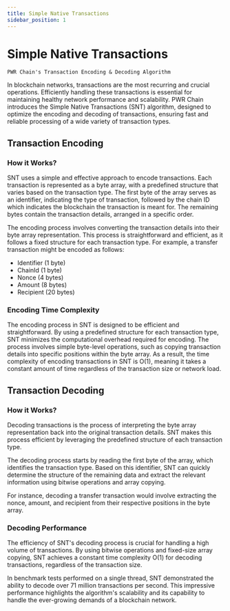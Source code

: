 ```yaml
---
title: Simple Native Transactions
sidebar_position: 1
---
```


# Simple Native Transactions

`PWR Chain's Transaction Encoding & Decoding Algorithm`

In blockchain networks, transactions are the most recurring and crucial operations. Efficiently handling these transactions is essential for maintaining healthy network performance and scalability. PWR Chain introduces the Simple Native Transactions (SNT) algorithm, designed to optimize the encoding and decoding of transactions, ensuring fast and reliable processing of a wide variety of transaction types.

## Transaction Encoding

### How it Works?

SNT uses a simple and effective approach to encode transactions. Each transaction is represented as a byte array, with a predefined structure that varies based on the transaction type. The first byte of the array serves as an identifier, indicating the type of transaction, followed by the chain ID which indicates the blockchain the transaction is meant for. The remaining bytes contain the transaction details, arranged in a specific order.

The encoding process involves converting the transaction details into their byte array representation. This process is straightforward and efficient, as it follows a fixed structure for each transaction type. For example, a transfer transaction might be encoded as follows:

- Identifier (1 byte)
- ChainId (1 byte)
- Nonce (4 bytes)
- Amount (8 bytes)
- Recipient (20 bytes)

### Encoding Time Complexity

The encoding process in SNT is designed to be efficient and straightforward. By using a predefined structure for each transaction type, SNT minimizes the computational overhead required for encoding. The process involves simple byte-level operations, such as copying transaction details into specific positions within the byte array. As a result, the time complexity of encoding transactions in SNT is O(1), meaning it takes a constant amount of time regardless of the transaction size or network load.

## Transaction Decoding

### How it Works?

Decoding transactions is the process of interpreting the byte array representation back into the original transaction details. SNT makes this process efficient by leveraging the predefined structure of each transaction type.

The decoding process starts by reading the first byte of the array, which identifies the transaction type. Based on this identifier, SNT can quickly determine the structure of the remaining data and extract the relevant information using bitwise operations and array copying.

For instance, decoding a transfer transaction would involve extracting the nonce, amount, and recipient from their respective positions in the byte array.

### Decoding Performance

The efficiency of SNT's decoding process is crucial for handling a high volume of transactions. By using bitwise operations and fixed-size array copying, SNT achieves a constant time complexity O(1) for decoding transactions, regardless of the transaction size.

In benchmark tests performed on a single thread, SNT demonstrated the ability to decode over 71 million transactions per second. This impressive performance highlights the algorithm's scalability and its capability to handle the ever-growing demands of a blockchain network.
